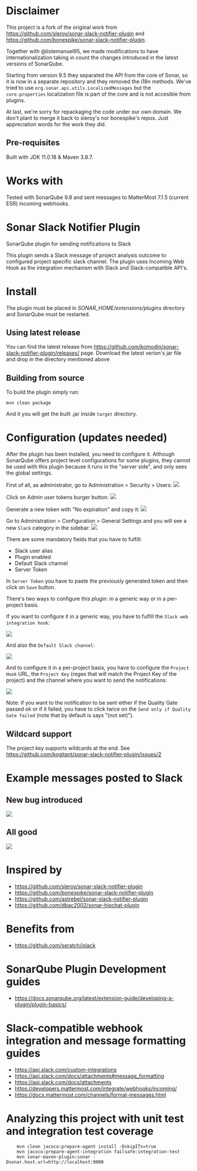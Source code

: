 # Disclaimer

This project is a fork of the original work from https://github.com/sleroy/sonar-slack-notifier-plugin and https://github.com/bonespike/sonar-slack-notifier-plugin.

Together with @listemanuel95, we made modifications to have internationalization taking in count the changes introduced in the latest versions of SonarQube.

Starting from version 9.5 they separated the API from the core of Sonar, so it is now in a separate repository and they removed the i18n methods.
We've tried to use `org.sonar.api.utils.LocalizedMessages` but the `core.properties` localization file is part of the core and is not accesible from plugins.

At last, we're sorry for repackaging the code under our own domain. We don't plant to merge it back to sleroy's nor bonespike's repos. Just appreciation words for the work they did.

## Pre-requisites

Built with JDK 11.0.18 & Maven 3.8.7.

# Works with

Tested with SonarQube 9.8 and sent messages to MatterMost 7.1.5 (current ESR) incoming webhooks.

# Sonar Slack Notifier Plugin
SonarQube plugin for sending notifications to Slack

This plugin sends a Slack message of project analysis outcome to configured project specific slack channel.
The plugin uses Incoming Web Hook as the integration mechanism with Slack and Slack-compatible API's.

# Install
The plugin must be placed in *SONAR_HOME/extensions/plugins* directory and SonarQube must be restarted.

## Using latest release
You can find the latest release from https://github.com/komodin/sonar-slack-notifier-plugin/releases/ page.
Download the latest verion's jar file and drop in the directory mentioned above

## Building from source
To build the plugin simply run:
```
mvn clean package
```

And it you will get the built .jar inside `target` directory.

# Configuration (updates needed)
After the plugin has been installed, you need to configure it.
Although SonarQube offers project level configurations for some plugins, they cannot be used with this plugin because it runs in the "server side", and only sees the global settings.

First of all, as administrator, go to Administration > Security > Users:
![](documentation/screenshots/administration_security_users.png?raw=true)

Click on Admin user tokens burger button:
![](documentation/screenshots/administration_tokens_button.png?raw=true)

Generate a new token with "No expiration" and copy it:
![](documentation/screenshots/administration_new_token.png?raw=true)

Go to Administration > Configuration > General Settings and you will see a new `Slack` category in the sidebar:
![](documentation/screenshots/administration_sidebar.png?raw=true)

There are some mandatory fields that you have to fulfill:
- Slack user alias
- Plugin enabled
- Default Slack channel
- Server Token

In `Server Token` you have to paste the previously generated token and then click on `Save` button.

There's two ways to configure this plugin: in a generic way or in a per-project basis.

If you want to configure it in a generic way, you have to fulfill the `Slack web integration hook`:

![](documentation/screenshots/administration_slack_part1.png?raw=true)

And also the `Default Slack channel`:

![](documentation/screenshots/administration_slack_part2.png?raw=true)

And to configure it in a per-project basis, you have to configure the `Project Hook` URL, the `Project Key` (regex that will match the Project Key of the project) and the channel where you want to send the notifications:

![](documentation/screenshots/administration_slack_part3.png?raw=true)

Note: if you want to the notification to be sent either if the Quality Gate passed ok or if it failed, you have to click twice on the `Send only if Quality Gate failed` (note that by default is says "(not set)").

## Wildcard support
The project key supports wildcards at the end. See https://github.com/kogitant/sonar-slack-notifier-plugin/issues/2
 
# Example messages posted to Slack
## New bug introduced
![](documentation/screenshots/example_slack_message_red_due_to_new_bug.png)

## All good
![](documentation/screenshots/example_slack_message_all_green.png)

# Inspired by
* https://github.com/sleroy/sonar-slack-notifier-plugin
* https://github.com/bonespike/sonar-slack-notifier-plugin
* https://github.com/astrebel/sonar-slack-notifier-plugin
* https://github.com/dbac2002/sonar-hipchat-plugin

# Benefits from
* https://github.com/seratch/jslack

# SonarQube Plugin Development guides
* https://docs.sonarqube.org/latest/extension-guide/developing-a-plugin/plugin-basics/

# Slack-compatible webhook integration and message formatting guides
 * https://api.slack.com/custom-integrations
 * https://api.slack.com/docs/attachments#message_formatting
 * https://api.slack.com/docs/attachments
 * https://developers.mattermost.com/integrate/webhooks/incoming/
 * https://docs.mattermost.com/channels/format-messages.html

# Analyzing this project with unit test and integration test coverage
```
    mvn clean jacoco:prepare-agent install -DskipITs=true
    mvn jacoco:prepare-agent-integration failsafe:integration-test
    mvn sonar-maven-plugin:sonar -Dsonar.host.url=http://localhost:9000
```